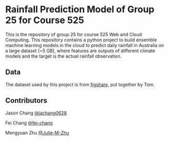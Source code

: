 # Rainfall Prediction Model of Group 25 for Course 525

This is the repository of group 25 for course 525 Web and Cloud Computing.
This repository contains a python project to build ensemble machine learning models in the cloud to predict daily rainfall in Australia on a large dataset (~5 GB), where features are outputs of different climate models and the target is the actual rainfall observation.

## Data 
The dataset used by this project is from [figshare](https://figshare.com/articles/dataset/Daily_rainfall_over_NSW_Australia/14096681), put together by Tom.

## Contributors
Jason Chang [@jachang0628](https://github.com/jachang0628)

Fei Chang [@fei-chang](https://github.com/fei-chang)

Mengyuan Zhu [@Julie-M-Zhu](https://github.com/Julie-M-Zhu)